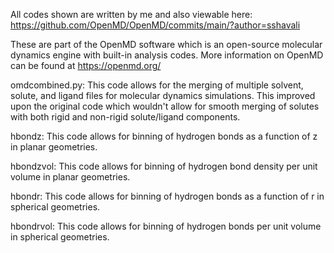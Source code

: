 All codes shown are written by me and also viewable here: https://github.com/OpenMD/OpenMD/commits/main/?author=sshavali

These are part of the OpenMD software which is an open-source molecular dynamics engine with built-in analysis codes. More information on OpenMD can be found at https://openmd.org/

omdcombined.py: This code allows for the merging of multiple solvent, solute, and ligand files for molecular dynamics simulations. This improved upon the original code which wouldn't allow for smooth merging of solutes with both rigid and non-rigid solute/ligand components.

hbondz: This code allows for binning of hydrogen bonds as a function of z in planar geometries.

hbondzvol: This code allows for binning of hydrogen bond density per unit volume in planar geometries.

hbondr: This code allows for binning of hydrogen bonds as a function of r in spherical geometries.

hbondrvol: This code allows for binning of hydrogen bonds per unit volume in spherical geometries.
